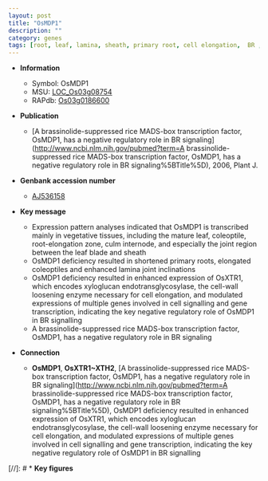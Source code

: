 ```yaml
---
layout: post
title: "OsMDP1"
description: ""
category: genes
tags: [root, leaf, lamina, sheath, primary root, cell elongation,  BR , BR signaling, transcription factor, culm, vegetative]
---
```


* **Information**  
    + Symbol: OsMDP1  
    + MSU: [LOC_Os03g08754](http://rice.uga.edu/cgi-bin/ORF_infopage.cgi?orf=LOC_Os03g08754)  
    + RAPdb: [Os03g0186600](http://rapdb.dna.affrc.go.jp/viewer/gbrowse_details/irgsp1?name=Os03g0186600)  

* **Publication**  
    + [A brassinolide-suppressed rice MADS-box transcription factor, OsMDP1, has a negative regulatory role in BR signaling](http://www.ncbi.nlm.nih.gov/pubmed?term=A brassinolide-suppressed rice MADS-box transcription factor, OsMDP1, has a negative regulatory role in BR signaling%5BTitle%5D), 2006, Plant J.

* **Genbank accession number**  
    + [AJ536158](http://www.ncbi.nlm.nih.gov/nuccore/AJ536158)

* **Key message**  
    + Expression pattern analyses indicated that OsMDP1 is transcribed mainly in vegetative tissues, including the mature leaf, coleoptile, root-elongation zone, culm internode, and especially the joint region between the leaf blade and sheath
    + OsMDP1 deficiency resulted in shortened primary roots, elongated coleoptiles and enhanced lamina joint inclinations
    + OsMDP1 deficiency resulted in enhanced expression of OsXTR1, which encodes xyloglucan endotransglycosylase, the cell-wall loosening enzyme necessary for cell elongation, and modulated expressions of multiple genes involved in cell signalling and gene transcription, indicating the key negative regulatory role of OsMDP1 in BR signalling
    + A brassinolide-suppressed rice MADS-box transcription factor, OsMDP1, has a negative regulatory role in BR signaling

* **Connection**  
    + __OsMDP1__, __OsXTR1~XTH2__, [A brassinolide-suppressed rice MADS-box transcription factor, OsMDP1, has a negative regulatory role in BR signaling](http://www.ncbi.nlm.nih.gov/pubmed?term=A brassinolide-suppressed rice MADS-box transcription factor, OsMDP1, has a negative regulatory role in BR signaling%5BTitle%5D), OsMDP1 deficiency resulted in enhanced expression of OsXTR1, which encodes xyloglucan endotransglycosylase, the cell-wall loosening enzyme necessary for cell elongation, and modulated expressions of multiple genes involved in cell signalling and gene transcription, indicating the key negative regulatory role of OsMDP1 in BR signalling

[//]: # * **Key figures**  


